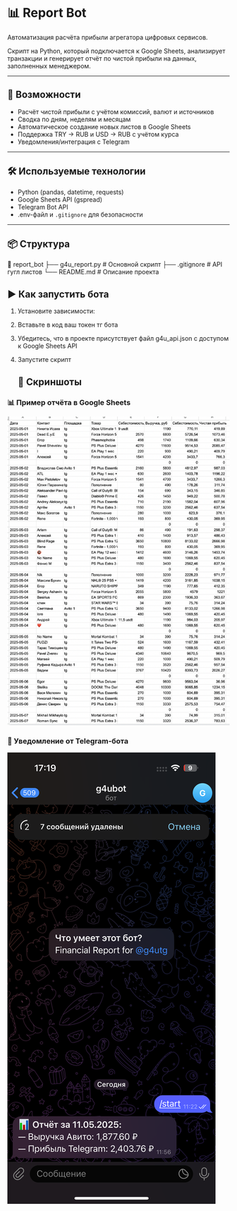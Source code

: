# 📊 Report Bot

Автоматизация расчёта прибыли агрегатора цифровых сервисов.

Скрипт на Python, который подключается к Google Sheets, анализирует транзакции и генерирует отчёт по чистой прибыли на данных, заполненных менеджером.

---

## 🚀 Возможности

- Расчёт чистой прибыли с учётом комиссий, валют и источников
- Сводка по дням, неделям и месяцам
- Автоматическое создание новых листов в Google Sheets
- Поддержка TRY → RUB и USD → RUB с учётом курса
- Уведомления/интеграция с Telegram

---

## 🛠 Используемые технологии

- Python (pandas, datetime, requests)
- Google Sheets API (gspread)
- Telegram Bot API
- .env-файл и `.gitignore` для безопасности

---

## 📦 Структура
📁 report_bot
├── g4u_report.py # Основной скрипт
├── .gitignore # API гугл листов
└── README.md # Описание проекта

## ▶️ Как запустить бота

1. Установите зависимости:
2. Вставьте в код ваш токен тг бота
3. Убедитесь, что в проекте присутствует файл g4u_api.json с доступом к Google Sheets API
4. Запустите скрипт

   ## 📸 Скриншоты

### 📊 Пример отчёта в Google Sheets
![Google Sheets](screenshots/google_sheet_report.png)

### 📲 Уведомление от Telegram-бота
![Telegram Bot](screenshots/telegram_notify.png)

